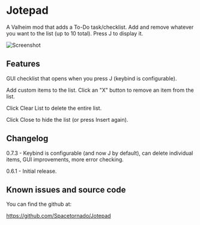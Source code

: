 # Jotepad

A Valheim mod that adds a To-Do task/checklist. Add and remove whatever you want to the list (up to 10 total). Press J to display it.

![Screenshot](http://tonays.com/i/jotepadscreen1.png "Jotepad Screenshot")

## Features

GUI checklist that opens when you press J (keybind is configurable).

Add custom items to the list. Click an "X" button to remove an item from the list.

Click Clear List to delete the entire list.

Click Close to hide the list (or press Insert again).


## Changelog

0.7.3 - Keybind is configurable (and now J by default), can delete individual items, GUI improvements, more error checking.

0.6.1 - Initial release.


## Known issues and source code

You can find the github at:

https://github.com/Spacetornado/Jotepad
